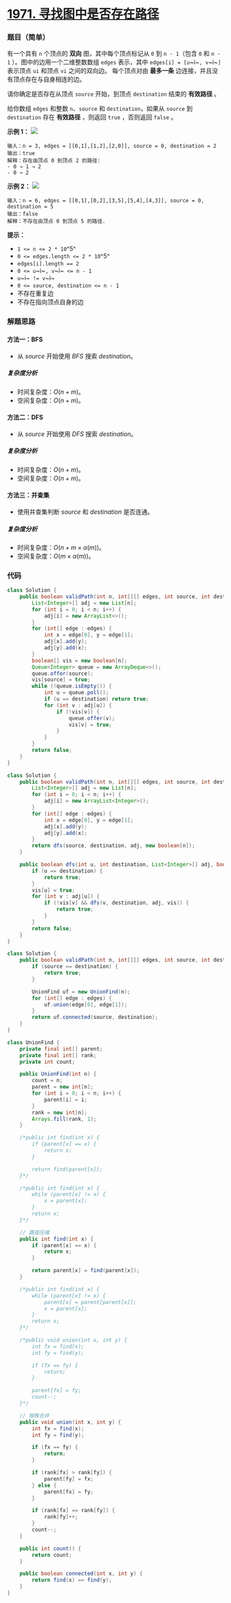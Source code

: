 # [1971. 寻找图中是否存在路径](https://leetcode.cn/problems/find-if-path-exists-in-graph/)

### 题目（简单）

有一个具有 `n` 个顶点的 **双向** 图，其中每个顶点标记从 `0` 到 `n - 1`（包含 `0` 和 `n - 1`
）。图中的边用一个二维整数数组 `edges` 表示，其中 `edges[i] = [u`~i~`, v`~i~`]` 表示顶点 `ui` 和顶点 `vi` 之间的双向边。
每个顶点对由 **最多一条** 边连接，并且没有顶点存在与自身相连的边。

请你确定是否存在从顶点 `source` 开始，到顶点 `destination` 结束的 **有效路径** 。

给你数组 `edges` 和整数 `n`、`source` 和 `destination`，如果从 `source` 到 `destination` 存在 **有效路径** ，则返回 `true`
，否则返回 `false` 。

**示例 1：**
![](https://assets.leetcode.com/uploads/2021/08/14/validpath-ex1.png)

```
输入：n = 3, edges = [[0,1],[1,2],[2,0]], source = 0, destination = 2
输出：true
解释：存在由顶点 0 到顶点 2 的路径:
- 0 → 1 → 2 
- 0 → 2
```

**示例 2：**
![](https://assets.leetcode.com/uploads/2021/08/14/validpath-ex2.png)

```
输入：n = 6, edges = [[0,1],[0,2],[3,5],[5,4],[4,3]], source = 0, destination = 5
输出：false
解释：不存在由顶点 0 到顶点 5 的路径.
```

**提示：**

* `1 <= n <= 2 * 10`^5^
* `0 <= edges.length <= 2 * 10`^5^
* `edges[i].length == 2`
* `0 <= u`~i~`, v`~i~` <= n - 1`
* `u`~i~` != v`~i~
* `0 <= source, destination <= n - 1`
* 不存在重复边
* 不存在指向顶点自身的边

### 解题思路

#### 方法一：BFS

- 从 $source$ 开始使用 $BFS$ 搜索 $destination$。

##### 复杂度分析

- 时间复杂度：$O(n + m)$。
- 空间复杂度：$O(n + m)$。

#### 方法二：DFS

- 从 $source$ 开始使用 $DFS$ 搜索 $destination$。

##### 复杂度分析

- 时间复杂度：$O(n + m)$。
- 空间复杂度：$O(n + m)$。

#### 方法三：并查集

- 使用并查集判断 $source$ 和 $destination$ 是否连通。

##### 复杂度分析

- 时间复杂度：$O(n+m×α(m))$。
- 空间复杂度：$O(m×α(m))$。

### 代码

```java
class Solution {
    public boolean validPath(int n, int[][] edges, int source, int destination) {
        List<Integer>[] adj = new List[n];
        for (int i = 0; i < n; i++) {
            adj[i] = new ArrayList<>();
        }
        for (int[] edge : edges) {
            int x = edge[0], y = edge[1];
            adj[x].add(y);
            adj[y].add(x);
        }
        boolean[] vis = new boolean[n];
        Queue<Integer> queue = new ArrayDeque<>();
        queue.offer(source);
        vis[source] = true;
        while (!queue.isEmpty()) {
            int u = queue.poll();
            if (u == destination) return true;
            for (int v : adj[u]) {
                if (!vis[v]) {
                    queue.offer(v);
                    vis[v] = true;
                }
            }
        }
        return false;
    }
}
```

```java
class Solution {
    public boolean validPath(int n, int[][] edges, int source, int destination) {
        List<Integer>[] adj = new List[n];
        for (int i = 0; i < n; i++) {
            adj[i] = new ArrayList<Integer>();
        }
        for (int[] edge : edges) {
            int x = edge[0], y = edge[1];
            adj[x].add(y);
            adj[y].add(x);
        }
        return dfs(source, destination, adj, new boolean[n]);
    }

    public boolean dfs(int u, int destination, List<Integer>[] adj, boolean[] vis) {
        if (u == destination) {
            return true;
        }
        vis[u] = true;
        for (int v : adj[u]) {
            if (!vis[v] && dfs(v, destination, adj, vis)) {
                return true;
            }
        }
        return false;
    }
}
```

```java
class Solution {
    public boolean validPath(int n, int[][] edges, int source, int destination) {
        if (source == destination) {
            return true;
        }

        UnionFind uf = new UnionFind(n);
        for (int[] edge : edges) {
            uf.union(edge[0], edge[1]);
        }
        return uf.connected(source, destination);
    }
}

class UnionFind {
    private final int[] parent;
    private final int[] rank;
    private int count;

    public UnionFind(int n) {
        count = n;
        parent = new int[n];
        for (int i = 0; i < n; i++) {
            parent[i] = i;
        }
        rank = new int[n];
        Arrays.fill(rank, 1);
    }

    /*public int find(int x) {
        if (parent[x] == x) {
            return x;
        }

        return find(parent[x]);
    }*/

    /*public int find(int x) {
        while (parent[x] != x) {
            x = parent[x];
        }
        return x;
    }*/

    // 路径压缩
    public int find(int x) {
        if (parent[x] == x) {
            return x;
        }

        return parent[x] = find(parent[x]);
    }

    /*public int find(int x) {
        while (parent[x] != x) {
            parent[x] = parent[parent[x]];
            x = parent[x];
        }
        return x;
    }*/

    /*public void union(int x, int y) {
        int fx = find(x);
        int fy = find(y);

        if (fx == fy) {
            return;
        }

        parent[fx] = fy;
        count--;
    }*/

    // 按秩合并
    public void union(int x, int y) {
        int fx = find(x);
        int fy = find(y);

        if (fx == fy) {
            return;
        }

        if (rank[fx] > rank[fy]) {
            parent[fy] = fx;
        } else {
            parent[fx] = fy;
        }

        if (rank[fx] == rank[fy]) {
            rank[fy]++;
        }
        count--;
    }

    public int count() {
        return count;
    }

    public boolean connected(int x, int y) {
        return find(x) == find(y);
    }
}
```